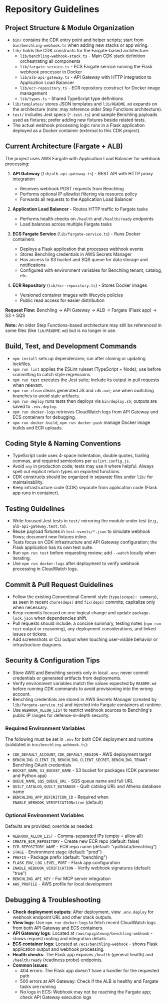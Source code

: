 # Repository Guidelines

## Project Structure & Module Organization

- `bin/` contains the CDK entry point and helper scripts; start from `bin/benchling-webhook.ts` when adding new stacks or app wiring.
- `lib/` holds the CDK constructs for the Fargate-based architecture:
  - `lib/benchling-webhook-stack.ts` - Main CDK stack definition orchestrating all components
  - `lib/fargate-service.ts` - ECS Fargate service running the Flask webhook processor in Docker
  - `lib/alb-api-gateway.ts` - API Gateway with HTTP integration to Application Load Balancer
  - `lib/ecr-repository.ts` - ECR repository construct for Docker image management
  - `lib/types.ts` - Shared TypeScript type definitions
- `lib/templates/` stores JSON templates and `lib/README.md` expands on the architecture (note: may reference older Step Functions architecture).
- `test/` includes Jest specs (`*.test.ts`) and sample Benchling payloads used as fixtures; prefer adding new fixtures beside related tests.
- The actual webhook processing logic runs in a Flask application deployed as a Docker container (external to this CDK project).

## Current Architecture (Fargate + ALB)

The project uses AWS Fargate with Application Load Balancer for webhook processing:

1. **API Gateway** (`lib/alb-api-gateway.ts`) - REST API with HTTP proxy integration
   - Receives webhook POST requests from Benchling
   - Performs optional IP allowlist filtering via resource policy
   - Forwards all requests to the Application Load Balancer

2. **Application Load Balancer** - Routes HTTP traffic to Fargate tasks
   - Performs health checks on `/health` and `/health/ready` endpoints
   - Load balances across multiple Fargate tasks

3. **ECS Fargate Service** (`lib/fargate-service.ts`) - Runs Docker containers
   - Deploys a Flask application that processes webhook events
   - Stores Benchling credentials in AWS Secrets Manager
   - Has access to S3 bucket and SQS queue for data storage and notifications
   - Configured with environment variables for Benchling tenant, catalog, etc.

4. **ECR Repository** (`lib/ecr-repository.ts`) - Stores Docker images
   - Versioned container images with lifecycle policies
   - Public read access for easier distribution

**Request Flow:**
Benchling → API Gateway → ALB → Fargate (Flask app) → S3 + SQS

**Note:** An older Step Functions-based architecture may still be referenced in some files (like `lib/README.md`) but is no longer in use.

## Build, Test, and Development Commands

- `npm install` sets up dependencies; run after cloning or updating lockfiles.
- `npm run lint` applies the ESLint ruleset (TypeScript + Node); use before committing to catch style regressions.
- `npm run test` executes the Jest suite; include its output in pull requests when relevant.
- `npm run clean` clears generated JS and `cdk.out`; use when switching branches to avoid stale artifacts.
- `npm run deploy` runs tests then deploys via `bin/deploy.sh`; outputs are saved to `.env.deploy`.
- `npm run docker-logs` retrieves CloudWatch logs from API Gateway and ECS containers for debugging.
- `npm run docker-build`, `npm run docker-push` manage Docker image builds and ECR uploads.

## Coding Style & Naming Conventions

- TypeScript code uses 4-space indentation, double quotes, trailing commas, and required semicolons per `eslint.config.js`.
- Avoid `any` in production code; tests may use it where helpful. Always spell out explicit return types on exported functions.
- CDK constructs should be organized in separate files under `lib/` for maintainability.
- Keep infrastructure code (CDK) separate from application code (Flask app runs in container).

## Testing Guidelines

- Write focused Jest tests in `test/` mirroring the module under test (e.g., `alb-api-gateway.test.ts`).
- Reuse payload fixtures in `test-events/*.json` to simulate webhook flows; document new fixtures inline.
- Tests focus on CDK infrastructure and API Gateway configuration; the Flask application has its own test suite.
- Run `npm run test` before requesting review; add `--watch` locally when iterating.
- Use `npm run docker-logs` after deployment to verify webhook processing in CloudWatch logs.

## Commit & Pull Request Guidelines

- Follow the existing Conventional Commit style (`type(scope): summary`), as seen in recent `chore(deps)` and `fix(deps)` commits; capitalize only when necessary.
- Keep commits focused on one logical change and update `package-lock.json` when dependencies shift.
- Pull requests should include: a concise summary, testing notes (`npm run test` output or reasoning), any deployment considerations, and linked issues or tickets.
- Add screenshots or CLI output when touching user-visible behavior or infrastructure diagrams.

## Security & Configuration Tips

- Store AWS and Benchling secrets only in local `.env`; never commit credentials or generated artifacts from deployments.
- Verify environment variables match the values expected by `README.md` before running CDK commands to avoid provisioning into the wrong account.
- Benchling credentials are stored in AWS Secrets Manager (created by `lib/fargate-service.ts`) and injected into Fargate containers at runtime.
- Use `WEBHOOK_ALLOW_LIST` to restrict webhook sources to Benchling's public IP ranges for defense-in-depth security.

### Required Environment Variables

The following must be set in `.env` for both CDK deployment and runtime (validated in `bin/benchling-webhook.ts`):

- `CDK_DEFAULT_ACCOUNT`, `CDK_DEFAULT_REGION` - AWS deployment target
- `BENCHLING_CLIENT_ID`, `BENCHLING_CLIENT_SECRET`, `BENCHLING_TENANT` - Benchling OAuth credentials
- `BUCKET_NAME`, `S3_BUCKET_NAME` - S3 bucket for packages (CDK parameter and Python app)
- `QUEUE_NAME`, `SQS_QUEUE_URL` - SQS queue name and full URL
- `QUILT_CATALOG`, `QUILT_DATABASE` - Quilt catalog URL and Athena database name
- `BENCHLING_APP_DEFINITION_ID` - Required when `ENABLE_WEBHOOK_VERIFICATION=true` (default)

### Optional Environment Variables

Defaults are provided; override as needed:

- `WEBHOOK_ALLOW_LIST` - Comma-separated IPs (empty = allow all)
- `CREATE_ECR_REPOSITORY` - Create new ECR repo (default: false)
- `ECR_REPOSITORY_NAME` - ECR repo name (default: "quiltdata/benchling")
- `STAGE` - Environment stage (default: "prod")
- `PREFIX` - Package prefix (default: "benchling")
- `FLASK_ENV`, `LOG_LEVEL`, `PORT` - Flask app configuration
- `ENABLE_WEBHOOK_VERIFICATION` - Verify webhook signatures (default: "true")
- `BENCHLING_API_KEY` - For MCP server integration
- `AWS_PROFILE` - AWS profile for local development

## Debugging & Troubleshooting

- **Check deployment outputs**: After deployment, view `.env.deploy` for webhook endpoint URL and other stack outputs.
- **View logs**: Use `npm run docker-logs` to fetch recent CloudWatch logs from both API Gateway and ECS containers.
- **API Gateway logs**: Located at `/aws/apigateway/benchling-webhook` - shows request routing and integration details.
- **ECS container logs**: Located at `/ecs/benchling-webhook` - shows Flask application output and webhook processing.
- **Health checks**: The Flask app exposes `/health` (general health) and `/health/ready` (readiness probe) endpoints.
- **Common issues**:
  - 404 errors: The Flask app doesn't have a handler for the requested path
  - 500 errors at API Gateway: Check if the ALB is healthy and Fargate tasks are running
  - No logs in ECS: Webhook may not be reaching the Fargate app; check API Gateway execution logs
